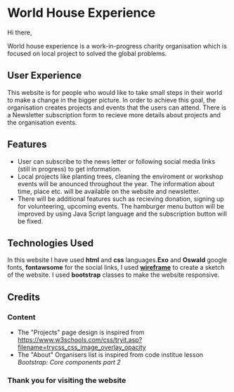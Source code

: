 # **World House Experience**

Hi there,

World house experience is a work-in-progress charity organisation which is focused on local project to solved the global problems.
## User Experience
This website is for people who would like to take small steps in their world to make a change in the bigger picture. In order to achieve
 this goal, the organisation creates projects and events that the users can attend.
 There is a Newsletter subscription form to recieve more details about projects and the organisation events.

## Features
* User can subscribe to the news letter or following social media links (still in progress) to get information.
* Local projects like planting trees, cleaning the enviroment or workshop events will be anounced throughout the year.
  The information about time, place etc. will be available on the website and newsletter.
* There will be additional features such as recieving donation, signing up for volunteering, upcoming events.
  The hamburger menu button will be improved by using Java Script language and the subscription button will be fixed.

## Technologies Used
In this website I have used **html** and **css** languages.**Exo** and **Oswald** google fonts, **fontawsome** for the social links, 
I used [**wireframe**](https://wireframe.cc/pro/pp/4d69728f4309553) to create a sketch of the website. I used **bootstrap** classes to make the website responsive.

## Credits
### Content
* The "Projects" page design is inspired from https://www.w3schools.com/css/tryit.asp?filename=trycss_css_image_overlay_opacity
* The "About" Organisers list is inspired from code institue lesson *Bootstrap: Core components part 2*

### Thank you for visiting the website






